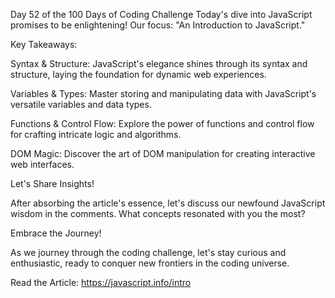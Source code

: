 Day 52 of the 100 Days of Coding Challenge
Today's dive into JavaScript promises to be enlightening! Our focus: "An Introduction to JavaScript."

Key Takeaways:

Syntax & Structure: JavaScript's elegance shines through its syntax and structure, laying the foundation for dynamic web experiences.

Variables & Types: Master storing and manipulating data with JavaScript's versatile variables and data types.

Functions & Control Flow: Explore the power of functions and control flow for crafting intricate logic and algorithms.

DOM Magic: Discover the art of DOM manipulation for creating interactive web interfaces.

Let's Share Insights!

After absorbing the article's essence, let's discuss our newfound JavaScript wisdom in the comments. What concepts resonated with you the most?

Embrace the Journey!

As we journey through the coding challenge, let's stay curious and enthusiastic, ready to conquer new frontiers in the coding universe.

Read the Article: https://javascript.info/intro

